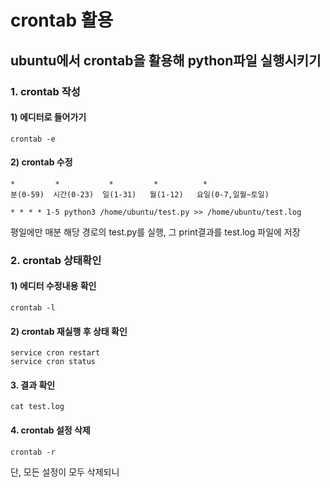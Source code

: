 # crontab 활용

## ubuntu에서 crontab을 활용해 python파일 실행시키기

### 1. crontab 작성  
#### 1) 에디터로 들어가기
```
crontab -e
```  
#### 2) crontab 수정
```
*         *           *         *          *
분(0-59)  시간(0-23)  일(1-31)   월(1-12)   요일(0-7,일월~토일)
```

```
* * * * 1-5 python3 /home/ubuntu/test.py >> /home/ubuntu/test.log
```
평일에만 매분 해당 경로의 test.py를 실행, 그 print결과를 test.log 파일에 저장





### 2. crontab 상태확인
#### 1) 에디터 수정내용 확인
```
crontab -l
```

#### 2) crontab 재실행 후 상태 확인
```
service cron restart
service cron status
```

#### 3. 결과 확인
```
cat test.log
```

#### 4. crontab 설정 삭제
```
crontab -r
```
단, 모든 설정이 모두 삭제되니 
